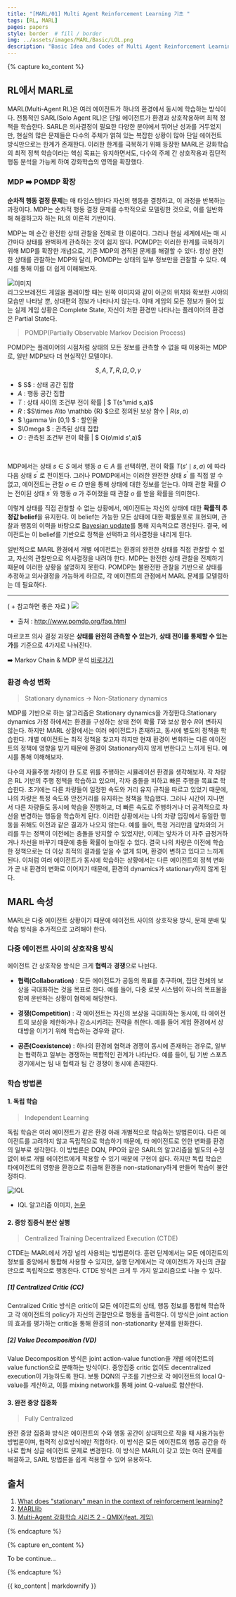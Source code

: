 ```yaml
---
title: "[MARL/01] Multi Agent Reinforcement Learning 기초 "
tags: [RL, MARL]
pages: papers
style: border  # fill / border 
img: ../assets/images/MARL/Basic/LOL.png
description: "Basic Idea and Codes of Multi Agent Reinforcement Learning.<br>-<br>멀티 에이전트 강화학습 기초 이론과 코드를 다룬다."
---
```


<!-- 한국어 콘텐츠 -->
{% capture ko_content %}

## RL에서 MARL로
MARL(Multi-Agent RL)은 여러 에이전트가 하나의 환경에서 동시에 학습하는 방식이다. 전통적인 SARL(Solo Agent RL)은 단일 에이전트가 환경과 상호작용하며 최적 정책을 학습한다. SARL은 의사결정이 필요한 다양한 분야에서 뛰어난 성과를 거두었지만, 현실의 많은 문제들은 다수의 주체가 얽혀 있는 복잡한 상황이 많아 단일 에이전트 방식만으로는 한계가 존재한다. 이러한 한계를 극복하기 위해 등장한 MARL은 강화학습의 최적 정책 학습이라는 핵심 목표는 유지하면서도, 다수의 주체 간 상호작용과 집단적 행동 분석을 가능케 하여 강화학습의 영역을 확장했다.  

### MDP ➡️ POMDP 확장 
**순차적 행동 결정 문제**는 매 타임스텝마다 자신의 행동을 결정하고, 이 과정을 반복하는 과정이다. MDP는 순차적 행동 결정 문제를 수학적으로 모델링한 것으로, 이를 일반화해 해결하고자 하는 RL의 이론적 기반이다.  

MDP는 매 순간 완전한 상태 관찰을 전제로 한 이론이다. 그러나 현실 세계에서는 매 시간마다 상태를 완벽하게 관측하는 것이 쉽지 않다. POMDP는 이러한 한계를 극복하기 위해 MDP를 확장한 개념으로, 기존 MDP의 경직된 문제를 해결할 수 있다. 항상 완전한 상태를 관찰하는 MDP와 달리, POMDP는 상태의 일부 정보만을 관찰할 수 있다. 예시를 통해 이를 더 쉽게 이해해보자.

![이미지](../assets/images/MARL/Basic/LOL.png)  
리그오브레전드 게임을 플레이할 때는 왼쪽 이미지와 같이 아군의 위치와 확보한 시야의 모습만 나타날 뿐, 상대편의 정보가 나타나지 않는다. 이때 게임의 모든 정보가 들어 있는 실제 게임 상황은 Complete State, 자신이 처한 환경만 나타나는 플레이어의 환경은 Partial State다.  

> POMDP(Partially Observable Markov Decision Process)  

POMDP는 플레이어의 시점처럼 상태의 모든 정보를 관측할 수 없을 때 이용하는 MDP로, 일반 MDP보다 더 현실적인 모델이다. 

$$ S,A,T,R,\Omega ,O,\gamma $$ 

- $ S$ : 상태 공간 집합  
- $A$ : 행동 공간 집합  
- $T$ : 상태 사이의 조건부 전이 확률  | $ T(s'\mid s,a)$
- $R$ : $S\times A\to \mathbb {R} $으로 정의된 보상 함수 | $R(s,a)$
- $ \gamma \in [0,1) $ : 할인율 
- $\Omega $ : 관측된 상태 집합 
- $O$ : 관측된 조건부 전이 확률 | $ O(o\mid s',a)$ 

<br>  

MDP에서는 상태  $s \in S$ 에서 행동  $a \in A$ 를 선택하면, 전이 확률  $T(s{\prime} \mid s, a)$ 에 따라 다음 상태  $s^{\prime}$ 로 전이된다. 그러나 POMDP에서는 이러한 완전한 상태  $s^{\prime}$ 를 직접 알 수 없고, 에이전트는 관찰  $o \in \Omega$ 만을 통해 상태에 대한 정보를 얻는다. 이때 관찰 확률  $O$ 는 전이된 상태  $s^{\prime}$ 와 행동  $a$ 가 주어졌을 때 관찰  $o$ 를 받을 확률을 의미한다.  

이렇게 상태를 직접 관찰할 수 없는 상황에서, 에이전트는 자신의 상태에 대한 **확률적 추정값 belief**을 유지한다. 이 belief는 가능한 모든 상태에 대한 확률분포로 표현되며, 관찰과 행동의 이력을 바탕으로 [Bayesian update](https://en.wikipedia.org/wiki/Partially_observable_Markov_decision_process)를 통해 지속적으로 갱신된다. 결국, 에이전트는 이 belief를 기반으로 정책을 선택하고 의사결정을 내리게 된다.  

일반적으로 MARL 환경에서 개별 에이전트는 환경의 완전한 상태를 직접 관찰할 수 없고, 자신의 관찰만으로 의사결정을 내려야 한다. MDP는 완전한 상태 관찰을 전제하기 때문에 이러한 상황을 설명하지 못한다. POMDP는 불완전한 관찰을 기반으로 상태를 추정하고 의사결정을 가능하게 하므로, 각 에이전트의 관점에서 MARL 문제를 모델링하는 데 필요하다. 

--- 
( + 참고하면 좋은 자료 )
![](../assets/images/MARL/Basic/MDPPOMDP.png)  

- 출처 : http://www.pomdp.org/faq.html

마르코프 의사 결정 과정은 **상태를 완전히 관측할 수 있는가**, **상태 전이를 통제할 수 있는가**를 기준으로 4가지로 나눠진다.   

➡️ Markov Chain & MDP 분석 [바로가기](https://kanghwasisters.github.io/blog/MDP)  


### 환경 속성 변화 
> Stationary dynamics -> Non-Stationary dynamics  

MDP를 기반으로 하는 알고리즘은 Stationary dynamics을 가정한다.Stationary dynamics 가정 하에서는 환경을 구성하는 상태 전이 확률 $T$와 보상 함수 $R$이 변하지 않는다. 하지만 MARL 상황에서는 여러 에이전트가 존재하고, 동시에 별도의 정책을 학습한다. 개별 에이전트는 최적 정책을 찾고자 하지만 현재 환경이 변화하는 다른 에이전트의 정책에 영향을 받기 때문에 환경이 Stationary하지 않게 변한다고 느끼게 된다. 예시를 통해 이해해보자.  

다수의 자율주행 차량이 한 도로 위를 주행하는 시뮬레이션 환경을 생각해보자. 각 차량은 RL 기반의 주행 정책을 학습하고 있으며, 각자 충돌을 피하고 빠른 주행을 목표로 학습한다. 초기에는 다른 차량들이 일정한 속도와 거리 유지 규칙을 따르고 있었기 때문에, 나의 차량은 특정 속도와 안전거리를 유지하는 정책을 학습했다. 그러나 시간이 지나면서 다른 차량들도 동시에 학습을 진행하고, 더 빠른 속도로 주행하거나 더 공격적으로 차선을 변경하는 행동을 학습하게 된다. 이러한 상황에서는 나의 차량 입장에서 동일한 행동을 취해도 이전과 같은 결과가 나오지 않는다. 예를 들어, 특정 거리만큼 앞차와의 거리를 두는 정책이 이전에는 충돌을 방지할 수 있었지만, 이제는 앞차가 더 자주 급정거하거나 차선을 바꾸기 때문에 충돌 확률이 높아질 수 있다. 결국 나의 차량은 이전에 학습한 정책으로는 더 이상 최적의 결과를 얻을 수 없게 되며, 환경이 변하고 있다고 느끼게 된다. 이처럼 여러 에이전트가 동시에 학습하는 상황에서는 다른 에이전트의 정책 변화가 곧 내 환경의 변화로 이어지기 때문에, 환경의 dynamics가 stationary하지 않게 된다.  


## MARL 속성
MARL은 다중 에이전트 상황이기 때문에 에이전트 사이의 상호작용 방식, 문제 분배 및 학습 방식을 추가적으로 고려해야 한다.  

### 다중 에이전트 사이의 상호작용 방식  
에이전트 간 상호작용 방식은 크게 **협력**과 **경쟁**으로 나뉜다.  

- 	**협력(Collaboration)** : 모든 에이전트가 공동의 목표를 추구하며, 집단 전체의 보상을 극대화하는 것을 목표로 한다. 예를 들어, 다중 로봇 시스템이 하나의 목표물을 함께 운반하는 상황이 협력에 해당한다.  

- 	**경쟁(Competition)** : 각 에이전트는 자신의 보상을 극대화하는 동시에, 타 에이전트의 보상을 제한하거나 감소시키려는 전략을 취한다. 예를 들어 게임 환경에서 상대방을 이기기 위해 학습하는 경우와 같다.  

- 	**공존(Coexistence)** : 하나의 환경에 협력과 경쟁이 동시에 존재하는 경우로, 일부는 협력하고 일부는 경쟁하는 복합적인 관계가 나타난다. 예를 들어, 팀 기반 스포츠 경기에서는 팀 내 협력과 팀 간 경쟁이 동시에 존재한다.

### 학습 방법론 
#### 1. 독립 학습 
> Independent Learning  

독립 학습은 여러 에이전트가 같은 환경 아래 개별적으로 학습하는 방법론이다. 다른 에이전트를 고려하지 않고 독립적으로 학습하기 때문에, 타 에이전트로 인한 변화를 환경의 일부로 생각한다. 이 방법론은 DQN, PPO와 같은 SARL의 알고리즘을 별도의 수정 없이 바로 개별 에이전트에게 적용할 수 있기 때문에 구현이 쉽다. 하지만 독립 학습은 타에이전트의 영향을 환경으로 취급해 환경을 non-stationary하게 만들어 학습이 불안정하다. 

![IQL](https://marllib.readthedocs.io/en/latest/_images/iql.png)  
- IQL 알고리즘 이미지, [논문](https://web.media.mit.edu/~cynthiab/Readings/tan-MAS-reinfLearn.pdf)   


#### 2. 중앙 집중식 분산 실행 
> Centralized Training Decentralized Execution (CTDE)  

CTDE는 MARL에서 가장 널리 사용되는 방법론이다. 훈련 단계에서는 모든 에이전트의 정보를 중앙에서 통합해 사용할 수 있지만, 실행 단계에서는 각 에이전트가 자신의 관찰만으로 독립적으로 행동한다. CTDE 방식은 크게 두 가지 알고리즘으로 나눌 수 있다.

<h5>[1] Centralized Critic (CC)</h5> 

Centralized Critic 방식은 critic이 모든 에이전트의 상태, 행동 정보를 통합해 학습하고 각 에이전트의 policy가 자신의 관찰만으로 행동을 출력한다.
이 방식은 joint action의 효과를 평가하는 critic을 통해 환경의 non-stationarity 문제를 완화한다.


<h5>[2] Value Decomposition (VD)</h5>

Value Decomposition 방식은 joint action-value function을 개별 에이전트의 value function으로 분해하는 방식이다. 중앙집중 critic 없이도 decentralized execution이 가능하도록 한다.
보통 DQN의 구조를 기반으로 각 에이전트의 local Q-value를 계산하고, 이를 mixing network를 통해 joint Q-value로 합산한다.

#### 3. 완전 중앙 집중화 
> Fully Centralized

완전 중앙 집중화 방식은 에이전트의 수와 행동 공간이 상대적으로 작을 때 사용가능한 방법론이며, 협력적 상호방식에만 적합하다. 이 방식은 모든 에이전트의 행동 공간을 하나로 합쳐 싱글 에이전트 문제로 변경한다. 이 방식은 MARL이 갖고 있는 여러 문제를 해결하고, SARL 방법론을 쉽게 적용할 수 있어 유용하다.  



## 출처
1. [What does "stationary" mean in the context of reinforcement learning?](https://ai.stackexchange.com/questions/7640/what-does-stationary-mean-in-the-context-of-reinforcement-learning)  
2. [MARLlib](https://marllib.readthedocs.io/en/latest/intro_marl/marl.html#marl-on-the-shoulder-of-rl)  
3. [Multi-Agent 강화학습 시리즈 2 - QMIX(feat. 게임)](https://m.blog.naver.com/jk96491/222018882435)




{% endcapture %}

<!-- 영어 콘텐츠 -->
{% capture en_content %}

To be continue...

{% endcapture %}

<div id="content-ko" class="lang-content" data-lang="ko">
  {{ ko_content | markdownify }}
</div>

<div id="content-en" class="lang-content" data-lang="en" style="display: none;">
  {{ en_content | markdownify }}
</div>